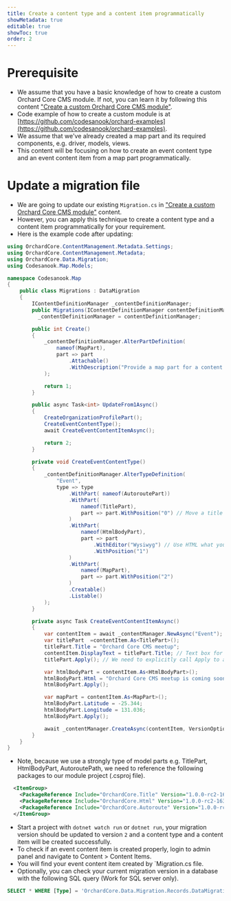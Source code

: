 ```yaml
---
title: Create a content type and a content item programmatically
showMetadata: true
editable: true
showToc: true
order: 2
---
```



# Prerequisite
- We assume that you have a basic knowledge of how to create a custom Orchard Core CMS module. If not, you can learn it by following this content
["Create a custom Orchard Core CMS module"](/web-frameworks/orchard-core-cms/create-a-custom-orchard-core-cms-module).
- Code example of how to create a custom module is at [https://github.com/codesanook/orchard-examples](https://github.com/codesanook/orchard-examples).
- We assume that we've already created a map part and its required components, e.g. driver, models, views.
- This content will be focusing on how to create an event content type and an event content item from a map part programmatically.

# Update a migration file
- We are going to update our existing `Migration.cs` in ["Create a custom Orchard Core CMS module"](/web-frameworks/orchard-core-cms/create-a-custom-orchard-core-cms-module) content.
- However, you can apply this technique to create a content type and a content item programmatically for your requirement.
- Here is the example code after updating:

```cs
using OrchardCore.ContentManagement.Metadata.Settings;
using OrchardCore.ContentManagement.Metadata;
using OrchardCore.Data.Migration;
using Codesanook.Map.Models;

namespace Codesanook.Map
{
    public class Migrations : DataMigration
    {
        IContentDefinitionManager _contentDefinitionManager;
        public Migrations(IContentDefinitionManager contentDefinitionManager) =>
          _contentDefinitionManager = contentDefinitionManager;

        public int Create()
        {
            _contentDefinitionManager.AlterPartDefinition(
                nameof(MapPart),
                part => part
                    .Attachable()
                    .WithDescription("Provide a map part for a content item")
            );

            return 1;
        }

        public async Task<int> UpdateFrom1Async()
        {
            CreateOrganizationProfilePart();
            CreateEventContentType();
            await CreateEventContentItemAsync();

            return 2;
        }

        private void CreateEventContentType()
        {
            _contentDefinitionManager.AlterTypeDefinition(
                "Event",
                type => type
                    .WithPart( nameof(AutoroutePart))
                    .WithPart(
                        nameof(TitlePart),
                        part => part.WithPosition("0") // Move a title input at the top of an editor page in the admin panel.
                    )
                    .WithPart(
                        nameof(HtmlBodyPart),
                        part => part
                            .WithEditor("Wysiwyg") // Use HTML what you see is what you get editor.
                            .WithPosition("1")
                    )
                    .WithPart(
                        nameof(MapPart),
                        part => part.WithPosition("2")
                    )
                    .Creatable()
                    .Listable()
            );
        }

        private async Task CreateEventContentItemAsync()
        {
            var contentItem = await _contentManager.NewAsync("Event");
            var titlePart  =contentItem.As<TitlePart>();
            titlePart.Title = "Orchard Core CMS meetup";
            contentItem.DisplayText = titlePart.Title; // Text box for a title part in an admin panel read a value from DisplayText
            titlePart.Apply(); // We need to explicitly call Apply to apply a change to content item

            var htmlBodyPart = contentItem.As<HtmlBodyPart>();
            htmlBodyPart.Html = "Orchard Core CMS meetup is coming soon";
            htmlBodyPart.Apply();

            var mapPart = contentItem.As<MapPart>();
            htmlBodyPart.Latitude = -25.344;
            htmlBodyPart.Longitude = 131.036;
            htmlBodyPart.Apply();

            await _contentManager.CreateAsync(contentItem, VersionOptions.Published);
        }
    }
}
```

- Note, because we use a strongly type of model parts e.g. TitlePart, HtmlBodyPart, AutoroutePath, we need to reference the following packages to our module project (.csproj file).

```xml
  <ItemGroup>
    <PackageReference Include="OrchardCore.Title" Version="1.0.0-rc2-16349" />
    <PackageReference Include="OrchardCore.Html" Version="1.0.0-rc2-16349" />
    <PackageReference Include="OrchardCore.Autoroute" Version="1.0.0-rc2-16349" />
  </ItemGroup>
```
- Start a project with `dotnet watch run` or `dotnet run`, your migration version should be updated to version `2` and a content type and a content item will be created successfully.
- To check if an event content item is created properly, login to admin panel and navigate to Content > Content Items.
- You will find your event content item created by `Migration.cs file.
- Optionally, you can check your current migration version in a database with the following SQL query (Work for SQL server only).
```sql
SELECT * WHERE [Type] = 'OrchardCore.Data.Migration.Records.DataMigrationRecord, OrchardCore.Data'
```
